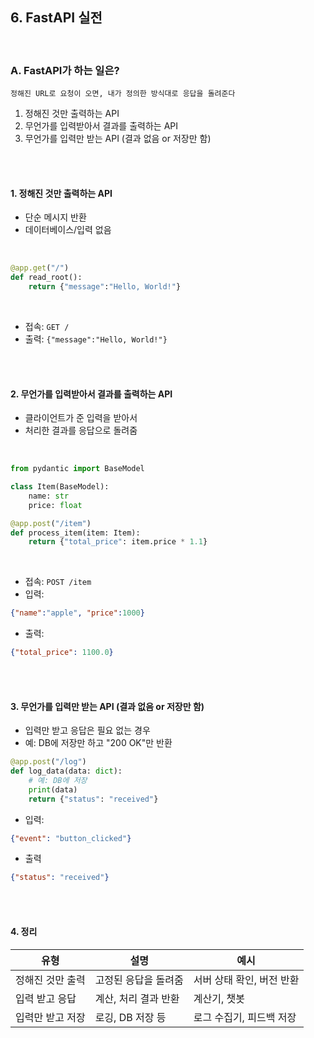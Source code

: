 ## 6. FastAPI 실전

<br>

### A. FastAPI가 하는 일은?

```
정해진 URL로 요청이 오면, 내가 정의한 방식대로 응답을 돌려준다
```
1. 정해진 것만 출력하는 API
2. 무언가를 입력받아서 결과를 출력하는 API
3. 무언가를 입력만 받는 API (결과 없음 or 저장만 함)

<br>
<br>

#### 1. 정해진 것만 출력하는 API
* 단순 메시지 반환
* 데이터베이스/입력 없음

<br>

```python
@app.get("/")
def read_root():
    return {"message":"Hello, World!"}
```

<br>

* 접속: `GET /`
* 출력: `{"message":"Hello, World!"}`

<br>
<br>

#### 2. 무언가를 입력받아서 결과를 출력하는 API
* 클라이언트가 준 입력을 받아서
* 처리한 결과를 응답으로 돌려줌

<br>

```python
from pydantic import BaseModel

class Item(BaseModel):
    name: str
    price: float

@app.post("/item")
def process_item(item: Item):
    return {"total_price": item.price * 1.1}
```

<br>

* 접속: `POST /item`
* 입력:
```json
{"name":"apple", "price":1000}
```
* 출력:
```json
{"total_price": 1100.0}
```

<br>
<br>

#### 3. 무언가를 입력만 받는 API (결과 없음 or 저장만 함)
* 입력만 받고 응답은 필요 없는 경우
* 예: DB에 저장만 하고 "200 OK"만 반환

```python
@app.post("/log")
def log_data(data: dict):
    # 예: DB에 저장
    print(data)
    return {"status": "received"}
```

* 입력:
```json
{"event": "button_clicked"}
```

* 출력
```json
{"status": "received"}
```

<br>
<br>

#### 4. 정리

| 유형| 설명| 예시|
| --- | --- | --- |
| 정해진 것만 출력 | 고정된 응답을 돌려줌  | 서버 상태 확인, 버전 반환 |
| 입력 받고 응답  | 계산, 처리 결과 반환 | 계산기, 챗봇|
| 입력만 받고 저장 | 로깅, DB 저장 등  | 로그 수집기, 피드백 저장  |

